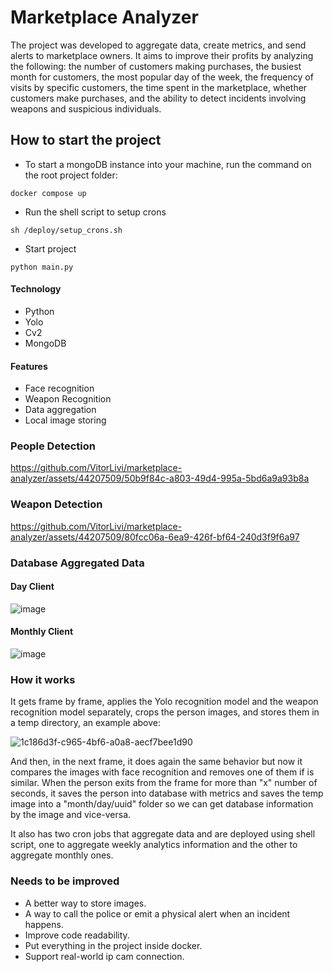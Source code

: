 # Marketplace Analyzer

The project was developed to aggregate data, create metrics, and send alerts to marketplace owners. It aims to improve their profits by analyzing the following: the number of customers making purchases, the busiest month for customers, the most popular day of the week, the frequency of visits by specific customers, the time spent in the marketplace, whether customers make purchases, and the ability to detect incidents involving weapons and suspicious individuals.

## How to start the project

- To start a mongoDB instance into your machine, run the command on the root project folder:

```
docker compose up
```

- Run the shell script to setup crons

```
sh /deploy/setup_crons.sh 
```

- Start project

```
python main.py
```

#### Technology
- Python
- Yolo
- Cv2
- MongoDB

#### Features
- Face recognition
- Weapon Recognition
- Data aggregation
- Local image storing

### People Detection

https://github.com/VitorLivi/marketplace-analyzer/assets/44207509/50b9f84c-a803-49d4-995a-5bd6a9a93b8a


### Weapon Detection

https://github.com/VitorLivi/marketplace-analyzer/assets/44207509/80fcc06a-6ea9-426f-bf64-240d3f9f6a97

### Database Aggregated Data

#### Day Client
![image](https://github.com/VitorLivi/marketplace-analyzer/assets/44207509/6db47a04-a29a-4694-b574-2af147c77849)

#### Monthly Client

![image](https://github.com/VitorLivi/marketplace-analyzer/assets/44207509/b72bf9e5-84fc-4f69-af75-b9f330eacb53)


### How it works

It gets frame by frame, applies the Yolo recognition model and the weapon recognition model separately, crops the person images, and stores them in a temp directory, an example above:

![1c186d3f-c965-4bf6-a0a8-aecf7bee1d90](https://github.com/VitorLivi/marketplace-analyzer/assets/44207509/c3b42c4e-a891-4e7c-9c46-15b31eff1319)

And then, in the next frame, it does again the same behavior but now it compares the images with face recognition and removes one of them if is similar. When the person exits from the frame for more than "x" number of seconds, it saves the person into database with metrics and saves the temp image into a "month/day/uuid" folder so we can get database information by the image and vice-versa.

It also has two cron jobs that aggregate data and are deployed using shell script, one to aggregate weekly analytics information and the other to aggregate monthly ones.

### Needs to be improved

- A better way to store images.
- A way to call the police or emit a physical alert when an incident happens.
- Improve code readability.
- Put everything in the project inside docker.
- Support real-world ip cam connection.


